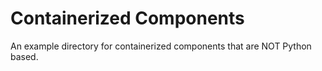 # Containerized Components
An example directory for containerized components that are NOT Python based.
